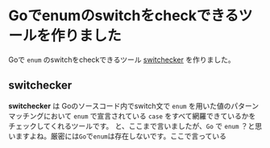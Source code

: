 # Goでenumのswitchをcheckできるツールを作りました

Goで `enum` のswitchをcheckできるツール [switchecker](https://github.com/bannzai/switchecker) を作りました。

## switchecker
**switchecker** は Goのソースコード内でswitch文で `enum` を用いた値のパターンマッチングにおいて `enum` で宣言されている `case` をすべて網羅できているかをチェックしてくれるツールです。
と、ここまで言いましたが、`Go` で `enum` ？と思いますよね。厳密には`Go`で`enum`は存在しないです。ここで言っている

